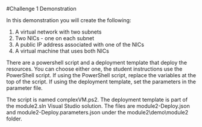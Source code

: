 #Challenge 1 Demonstration

In this demonstration you will create the following:
1. A virtual network with two subnets
2. Two NICs - one on each subnet
3. A public IP address associated with one of the NICs
4. A virtual machine that uses both NICs

There are a powershell script and a deployment template that deploy the resources.  You can choose either one, the student instructions use the PowerShell script.  If using the PowerShell script, replace the variables at the top of the script.  If using the deployment template, set the parameters in the parameter file.

The script is named complexVM.ps2.
The deployment template is part of the module2.sln Visual Studio solution. The files are module2-Deploy.json and module2-Deploy.parameters.json under the module2\demo\module2 folder.
